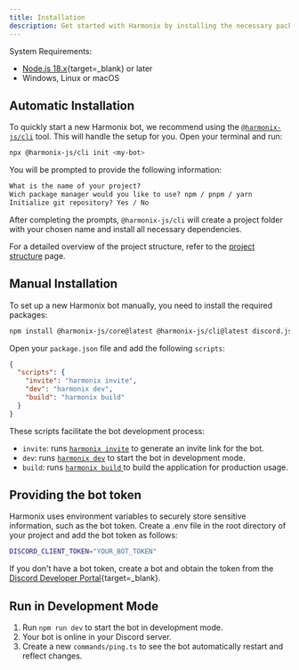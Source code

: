 ```yaml
---
title: Installation
description: Get started with Harmonix by installing the necessary packages and setting up your bot.
---
```


System Requirements:

- [Node.js 18.x](https://nodejs.org/){target=\_blank} or later
- Windows, Linux or macOS

## Automatic Installation

To quickly start a new Harmonix bot, we recommend using the [`@harmonix-js/cli`](../3.api-reference/3.harmonix-js-cli.md) tool. This will handle the setup for you. Open your terminal and run:

```bash icon=ph:terminal
npx @harmonix-js/cli init <my-bot>
```

You will be prompted to provide the following information:

```txt icon=ph:terminal,numbered
What is the name of your project?
Wich package manager would you like to use? npm / pnpm / yarn
Initialize git repository? Yes / No
```

After completing the prompts, `@harmonix-js/cli` will create a project folder with your chosen name and install all necessary dependencies.

For a detailed overview of the project structure, refer to the [project structure](./2.project-structure.md) page.

## Manual Installation

To set up a new Harmonix bot manually, you need to install the required packages:

```bash icon=ph:terminal
npm install @harmonix-js/core@latest @harmonix-js/cli@latest discord.js@latest
```

Open your `package.json` file and add the following `scripts`:

```json [package.json] icon=ph:brackets-curly,numbered
{
  "scripts": {
    "invite": "harmonix invite",
    "dev": "harmonix dev",
    "build": "harmonix build"
  }
}
```

These scripts facilitate the bot development process:

- `invite`: runs [`harmonix invite`](/) to generate an invite link for the bot.
- `dev`: runs [`harmonix dev`](/) to start the bot in development mode.
- `build`: runs [`harmonix build` ](/) to build the application for production usage.

## Providing the bot token

Harmonix uses environment variables to securely store sensitive information, such as the bot token. Create a .env file in the root directory of your project and add the bot token as follows:

```bash [.env] icon=ph:faders
DISCORD_CLIENT_TOKEN="YOUR_BOT_TOKEN"
```

If you don't have a bot token, create a bot and obtain the token from the [Discord Developer Portal](https://discord.com/developers/applications){target=\_blank}.

## Run in Development Mode

1. Run `npm run dev` to start the bot in development mode.
2. Your bot is online in your Discord server.
3. Create a new `commands/ping.ts` to see the bot automatically restart and reflect changes.
